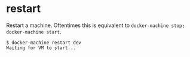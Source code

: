 <!--[metadata]>
+++
title = "restart"
description = "Restart a machine"
keywords = ["machine, restart, subcommand"]
[menu.main]
parent="smn_machine_subcmds"
+++
<![end-metadata]-->

# restart

Restart a machine. Oftentimes this is equivalent to
`docker-machine stop; docker-machine start`.

```
$ docker-machine restart dev
Waiting for VM to start...
```
